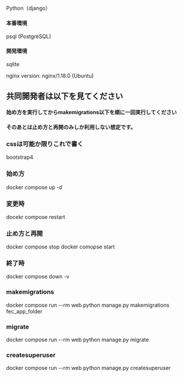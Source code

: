 Python（django）

#### 本番環境
psql (PostgreSQL)
#### 開発環境
sqlite

nginx version: nginx/1.18.0 (Ubuntu)



## 共同開発者は以下を見てください
#### 始め方を実行してからmakemigrations以下を順に一回実行してください
#### そのあとは止め方と再開のみしか利用しない想定です。
### cssは可能か限りこれで書く
bootstrap4

### 始め方
docker compose up -d

### 変更時
docekr compose restart

### 止め方と再開
docker compose stop
docker comopse start
### 終了時
docker compose down -v


### makemigrations
  docker compose run --rm web python manage.py makemigrations fec_app_folder

### migrate
  docker compose run --rm web python manage.py migrate
### createsuperuser
  docker compose run --rm web python manage.py createsuperuser


